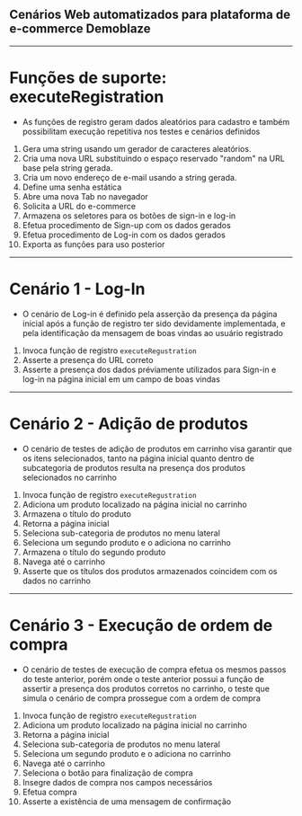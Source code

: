 ## Cenários Web automatizados para plataforma de e-commerce Demoblaze

---

# Funções de suporte: executeRegistration

- As funções de registro geram dados aleatórios para cadastro e também possibilitam execução repetitiva nos testes e cenários definidos

1. Gera uma string usando um gerador de caracteres aleatórios.
2. Cria uma nova URL substituindo o espaço reservado "random" na URL base pela string gerada.
3. Cria um novo endereço de e-mail usando a string gerada.
4. Define uma senha estática
5. Abre uma nova Tab no navegador
6. Solicita a URL do e-commerce
7. Armazena os seletores para os botões de sign-in e log-in
8. Efetua procedimento de Sign-up com os dados gerados
9. Efetua procedimento de Log-in com os dados gerados
10. Exporta as funções para uso posterior

---

# Cenário 1 - Log-In 

- O cenário de Log-in é definido pela asserção da presença da página inicial após a função de registro ter sido devidamente implementada, e pela identificação da mensagem de boas vindas ao usuário registrado

1. Invoca função de registro `executeRegustration`
2. Asserte a presença do URL correto
3. Asserte a presença dos dados préviamente utilizados para Sign-in e log-in na página inicial em um campo de boas vindas

---

# Cenário 2 - Adição de produtos

- O cenário de testes de adição de produtos em carrinho visa garantir que os itens selecionados, tanto na página inicial quanto dentro de subcategoria de produtos resulta na presença dos produtos selecionados no carrinho

1. Invoca função de registro `executeRegustration`
2. Adiciona um produto localizado na página inicial no carrinho
3. Armazena o título do produto
4. Retorna a página inicial
5. Seleciona sub-categoria de produtos no menu lateral
6. Seleciona um segundo produto e o adiciona no carrinho
7. Armazena o título do segundo produto
8. Navega até o carrinho
9. Asserte que os títulos dos produtos armazenados coincidem com os dados no carrinho

---

# Cenário 3 - Execução de ordem de compra

- O cenário de testes de execução de compra efetua os mesmos passos do teste anterior, porém onde o teste anterior possui a função de assertir a presença dos produtos corretos no carrinho, o teste que simula o cenário de compra prossegue com a ordem de compra

1. Invoca função de registro `executeRegustration`
2. Adiciona um produto localizado na página inicial no carrinho
4. Retorna a página inicial
5. Seleciona sub-categoria de produtos no menu lateral
6. Seleciona um segundo produto e o adiciona no carrinho
8. Navega até o carrinho
9. Seleciona o botão para finalização de compra
10. Insegre dados de compra nos campos necessários
11. Efetua compra
12. Asserte a existência de uma mensagem de confirmação
